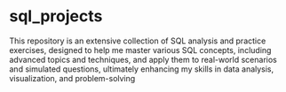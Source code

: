 # sql_projects
This repository is an extensive collection of SQL analysis and practice exercises, designed to help me master various SQL concepts, including advanced topics and techniques, and apply them to real-world scenarios and simulated questions, ultimately enhancing my skills in data analysis, visualization, and problem-solving
